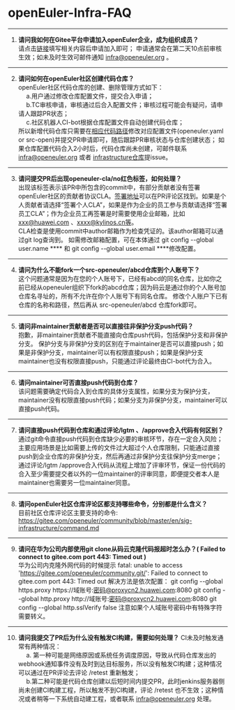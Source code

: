 # openEuler-Infra-FAQ
---

 1. **请问我如何在Gitee平台申请加入openEuler企业，成为组织成员？**  
请点击[链接](https://gitee.com/open_euler?invite=4bd118cb5f4df496cf260b2eec4d904fb23724c478f1a1b48e7cde0b62298f898e2a5d1b1b8079876b17c049295f276a1049f26840b012af)填写相关内容后申请加入即可；
申请通常会在第二天10点前审核生效；如未及时生效可邮件通知 infra@openeuler.org 。
---
 2. **请问如何在openEuler社区创建代码仓库？**  
openEuler社区代码仓库的创建、删除管理方式如下：  
&emsp; a.用户通过修改仓库配置文件，提交合入申请；  
&emsp; b.TC审核申请，审核通过后合入配置文件；审核过程可能会有疑问，请申请人跟踪PR状态；  
&emsp; c.社区机器人CI-bot根据仓库配置文件自动创建代码仓库；    
所以新增代码仓库只需要在[相应代码路径](https://gitee.com/openeuler/community/tree/master/repository)修改对应配置文件(openeuler.yaml or src-open)并提交PR申请即可，随后跟踪PR审核状态与仓库创建状态；
如果仓库配置代码合入2小时后，代码仓库尚未创建，可邮件联系 infra@openeuler.org 或者 [infrastructure仓库](https://gitee.com/openeuler/infrastructure)提issue。
 ---
 3. **请问提交PR后出现openeuler-cla/no红色标签，如何处理？**  
 出现该标签表示该PR中所包含的commit中，有部分贡献者没有签署openEuler社区的贡献者协议CLA。[签署地址](https://clasign.osinfra.cn/sign/Z2l0ZWUlMkZvcGVuZXVsZXI=)可以在PR评论区找到。如果是个人贡献者请选择“签署个人CLA”，如果是作为企业的员工参与贡献请选择“签署员工CLA”；作为企业员工再签署是时需要使用企业邮箱，比如 xxx@huawei.com 、xxxx@kylinos.cn等。  
 CLA检查是使用commit中author邮箱作为检查凭证的。该author邮箱可以通过git log查询到。
 如需修改邮箱配置，可在本体通过 git config --global user.name ****  和  git config --global user.email  ****修改配置。

  ---
 4. **请问为什么不能fork一个src-openeuler/abcd仓库到个人账号下？**  
这个问题通常是因为在您的个人账号下，已经有abcd的同名仓库，比如你之前已经从openeuler组织下fork的abcd仓库；因为码云是通过你的个人账号加仓库名寻址的，所有不允许在你个人账号下有同名仓库。
修改个人账户下已有仓库的名称和路径，然后再从 src-openeuler/abcd 仓库fork即可。
---
 5. **请问非maintainer贡献者是否可以直接往非保护分支push代码？**  
抱歉，非maintainer贡献者不能直接向仓库push代码，包括保护分支和非保护分支。
保护分支与非保护分支的区别在于maintainer是否可以直接push；如果是非保护分支，maintainer可以有权限直接push；如果是保护分支maintainer也没有权限直接push，只能通过评论最终由CI-bot代为合入。
---
 6. **请问maintainer可否直接push代码到仓库？**  
该问题需要确定代码合入到仓库的具体分支属性，如果分支为保护分支，maintainer没有权限直接push代码；如果分支为非保护分支，maintainer可以直接push代码。
---
 7. **请问直接push代码到仓库和通过评论/lgtm 、/approve合入代码有何区别？**  
通过git命令直接push代码到仓库缺少必要的审核环节，存在一定合入风险；主要应用场景是比如需要上传的文件过大超过个人仓库限制，只能通过直接push到企业仓库的非保护分支，然后再通过非保护分支往保护分支merge；
通过评论/lgtm /approve合入代码从流程上增加了评审环节，保证一份代码的合入至少需要提交者以外的一位maintainer的评审同意，即便提交者本人是maintainer也需要另一位maintainer同意。
---
 8. **请问openEuler社区仓库评论区都支持哪些命令，分别都是什么含义？**  
目前社区仓库评论区主要支持的命令:
https://gitee.com/openeuler/community/blob/master/en/sig-infrastructure/command.md
---
 9. **请问在华为公司内部使用git clone从码云克隆代码报超时怎么办？( Failed to connect to gitee.com port 443: Timed out )**  
华为公司内克隆外网代码的时候提示
fatal: unable to access 'https://gitee.com/openeuler/community.git/': Failed to connect to gitee.com port 443: Timed out
解决方法是依次配置：
git config --global https.proxy https://域账号:密码@proxycn2.huawei.com:8080
git config --global http.proxy http://域账号:密码@proxycn2.huawei.com:8080
git config --global http.sslVerify false
注意如果个人域账号密码中有特殊字符需要转义。
 ---
 10. **请问我提交了PR后为什么没有触发CI构建，需要如何处理？**
 CI未及时触发通常有两种情况：  
&emsp; a. 第一种可能是网络原因或系统任务调度原因，导致从代码仓库发出的webhook通知事件没有及时到达目标服务，所以没有触发CI构建；这种情况可以通过在PR评论去评论 /retest 重新触发；  
&emsp; b.第二种可能是代码仓库创建以后短时间内提交PR，此时jenkins服务器侧尚未创建CI构建工程，所以触发不到CI构建，评论 /retest 也不生效；这种情况或者稍等一下系统自动建工程，或者联系 infra@openeuler.org 处理。
 




<!--stackedit_data:
eyJoaXN0b3J5IjpbMTIwNjU0NDI5NCwtMjQ5NTI0Mjk5LC0xOT
czMTYwNjY5LC0yMTA3MTYwMDI2LDQyMDI4NDY3Ml19
-->
